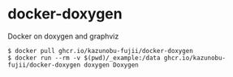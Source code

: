 # docker-doxygen

Docker on doxygen and graphviz

```
$ docker pull ghcr.io/kazunobu-fujii/docker-doxygen
$ docker run --rm -v $(pwd)/_example:/data ghcr.io/kazunobu-fujii/docker-doxygen doxygen Doxygen
```
